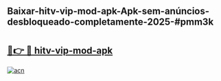 ## Baixar-hitv-vip-mod-apk-Apk-sem-anúncios-desbloqueado-completamente-2025-#pmm3k

# <h2><a href="https://ainizakaria.my?title=hitv-vip-mod-apk&ref=22M">🔗👉 🔴 hitv-vip-mod-apk</a></h2>

[![acn](https://github.com/user-attachments/assets/0f9c940e-d8b0-45ae-aac7-cd30a18b3e1c)](https://ainizakaria.my?title=hitv-vip-mod-apk&ref=22M)

